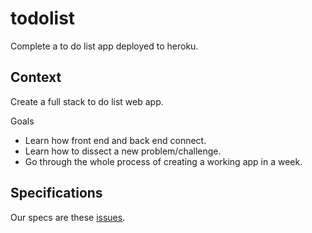 # todolist

Complete a to do list app deployed to heroku.

## Context

Create a full stack to do list web app.

Goals

- Learn how front end and back end connect.
- Learn how to dissect a new problem/challenge.
- Go through the whole process of creating a working app in a week.

## Specifications

Our specs are these [issues](https://github.com/lilvina/todolist/issues?utf8=%E2%9C%93&q=milestone%3Aspec).